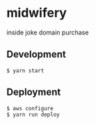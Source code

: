 midwifery
=========

inside joke domain purchase

## Development
```
$ yarn start
```

## Deployment

```
$ aws configure
$ yarn run deploy
```
